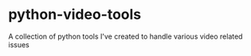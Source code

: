 # python-video-tools
A collection of python tools I've created to handle various video related issues
